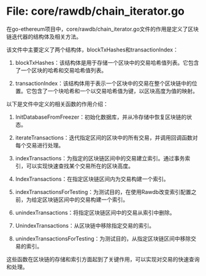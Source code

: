 # File: core/rawdb/chain_iterator.go

在go-ethereum项目中，core/rawdb/chain_iterator.go文件的作用是定义了区块链迭代器的结构体及相关方法。

该文件中主要定义了两个结构体，blockTxHashes和transactionIndex：

1. blockTxHashes：该结构体是用于存储一个区块中的交易哈希值列表。它包含了一个区块的哈希和交易哈希值列表。

2. transactionIndex：该结构体用于表示一个区块中的交易在整个区块链中的位置。它包含了一个块哈希和一个以交易哈希值为键，以区块高度为值的映射。

以下是文件中定义的相关函数的作用介绍：

1. InitDatabaseFromFreezer：初始化数据库，并从冷存储中恢复区块链的状态。

2. iterateTransactions：迭代指定区间的区块中的所有交易，并调用回调函数对每个交易进行处理。

3. indexTransactions：为指定的区块链区间中的交易建立索引。通过事务索引，可以实现快速查找某个交易所在的区块高度。

4. IndexTransactions：在指定区块链区间内为交易构建一个索引。

5. indexTransactionsForTesting：为测试目的，在使用Rawdb改变索引配置之前，为给定区块链区间中的交易构建一个索引。

6. unindexTransactions：将指定区块链区间中的交易从索引中删除。

7. UnindexTransactions：从区块链中移除指定交易的索引。

8. unindexTransactionsForTesting：为测试目的，从指定区块链区间中移除交易的索引。

这些函数在区块链的存储和索引方面起到了关键作用，可以实现对交易的快速查询和处理。

